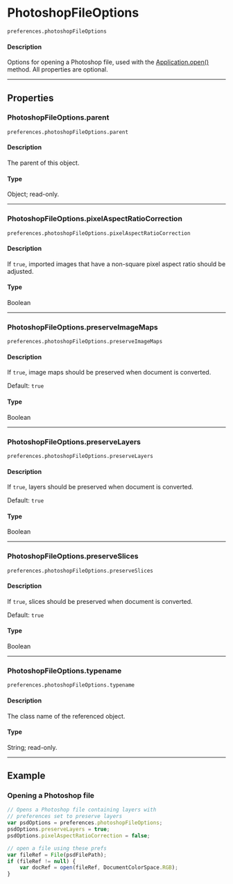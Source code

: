 # PhotoshopFileOptions

`preferences.photoshopFileOptions`

#### Description

Options for opening a Photoshop file, used with the [Application.open()](Application.md#jsobjref-application-open) method. All properties are optional.

---

## Properties

### PhotoshopFileOptions.parent

`preferences.photoshopFileOptions.parent`

#### Description

The parent of this object.

#### Type

Object; read-only.

---

### PhotoshopFileOptions.pixelAspectRatioCorrection

`preferences.photoshopFileOptions.pixelAspectRatioCorrection`

#### Description

If `true`, imported images that have a non-square pixel aspect ratio should be adjusted.

#### Type

Boolean

---

### PhotoshopFileOptions.preserveImageMaps

`preferences.photoshopFileOptions.preserveImageMaps`

#### Description

If `true`, image maps should be preserved when document is converted.

Default: `true`

#### Type

Boolean

---

### PhotoshopFileOptions.preserveLayers

`preferences.photoshopFileOptions.preserveLayers`

#### Description

If `true`, layers should be preserved when document is converted.

Default: `true`

#### Type

Boolean

---

### PhotoshopFileOptions.preserveSlices

`preferences.photoshopFileOptions.preserveSlices`

#### Description

If `true`, slices should be preserved when document is converted.

Default: `true`

#### Type

Boolean

---

### PhotoshopFileOptions.typename

`preferences.photoshopFileOptions.typename`

#### Description

The class name of the referenced object.

#### Type

String; read-only.

---

## Example

### Opening a Photoshop file

```javascript
// Opens a Photoshop file containing layers with
// preferences set to preserve layers
var psdOptions = preferences.photoshopFileOptions;
psdOptions.preserveLayers = true;
psdOptions.pixelAspectRatioCorrection = false;

// open a file using these prefs
var fileRef = File(psdFilePath);
if (fileRef != null) {
    var docRef = open(fileRef, DocumentColorSpace.RGB);
}
```
